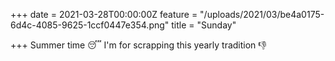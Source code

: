 +++
date = 2021-03-28T00:00:00Z
feature = "/uploads/2021/03/be4a0175-6d4c-4085-9625-1ccf0447e354.png"
title = "Sunday"

+++
Summer time 😴 I'm for scrapping this yearly tradition 👎
